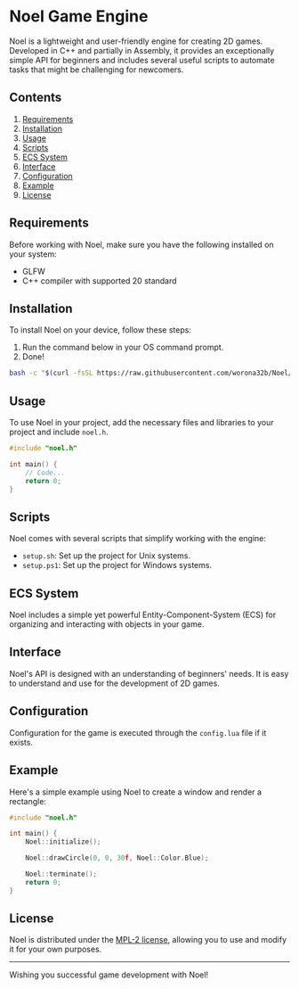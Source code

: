 # Noel Game Engine

Noel is a lightweight and user-friendly engine for creating 2D games. Developed in C++ and partially in Assembly, it provides an exceptionally simple API for beginners and includes several useful scripts to automate tasks that might be challenging for newcomers.

## Contents

1. [Requirements](#requirements)
2. [Installation](#installation)
3. [Usage](#usage)
4. [Scripts](#scripts)
5. [ECS System](#ecs-system)
6. [Interface](#interface)
7. [Configuration](#configuration)
8. [Example](#example)
9. [License](#license)

## Requirements

Before working with Noel, make sure you have the following installed on your system:

- GLFW
- C++ compiler with supported 20 standard

## Installation

To install Noel on your device, follow these steps:

1. Run the command below in your OS command prompt.
2. Done!

```bash
bash -c "$(curl -fsSL https://raw.githubusercontent.com/worona32b/Noel/main/setup.sh)"
```

## Usage

To use Noel in your project, add the necessary files and libraries to your project and include `noel.h`.

```cpp
#include "noel.h"

int main() {
    // Code...
    return 0;
}
```

## Scripts

Noel comes with several scripts that simplify working with the engine:

- `setup.sh`:  Set up the project for Unix systems.
- `setup.ps1`: Set up the project for Windows systems.

## ECS System

Noel includes a simple yet powerful Entity-Component-System (ECS) for organizing and interacting with objects in your game.

## Interface

Noel's API is designed with an understanding of beginners' needs. It is easy to understand and use for the development of 2D games.

## Configuration

Configuration for the game is executed through the `config.lua` file if it exists.

## Example

Here's a simple example using Noel to create a window and render a rectangle:

```cpp
#include "noel.h"

int main() {
    Noel::initialize();

    Noel::drawCircle(0, 0, 30f, Noel::Color.Blue);

    Noel::terminate();
    return 0;
}
```

## License

Noel is distributed under the [MPL-2 license](LICENSE), allowing you to use and modify it for your own purposes.

---

Wishing you successful game development with Noel!
